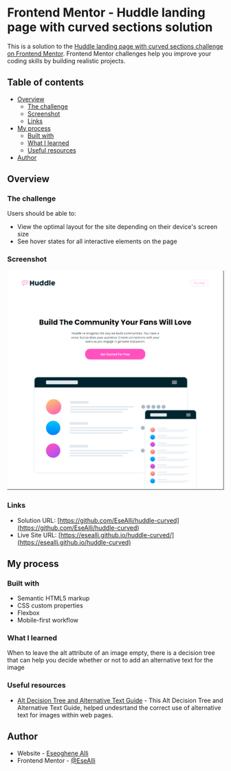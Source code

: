 # Frontend Mentor - Huddle landing page with curved sections solution

This is a solution to the [Huddle landing page with curved sections challenge on Frontend Mentor](https://www.frontendmentor.io/challenges/huddle-landing-page-with-curved-sections-5ca5ecd01e82137ec91a50f2). Frontend Mentor challenges help you improve your coding skills by building realistic projects.

## Table of contents

- [Overview](#overview)
  - [The challenge](#the-challenge)
  - [Screenshot](#screenshot)
  - [Links](#links)
- [My process](#my-process)
  - [Built with](#built-with)
  - [What I learned](#what-i-learned)
  - [Useful resources](#useful-resources)
- [Author](#author)

## Overview

### The challenge

Users should be able to:

- View the optimal layout for the site depending on their device's screen size
- See hover states for all interactive elements on the page

### Screenshot

![](./screenshot.PNG)

### Links

- Solution URL: [https://github.com/EseAlli/huddle-curved](https://github.com/EseAlli/huddle-curved)
- Live Site URL: [https://esealli.github.io/huddle-curved/](https://esealli.github.io/huddle-curved)

## My process

### Built with

- Semantic HTML5 markup
- CSS custom properties
- Flexbox
- Mobile-first workflow

### What I learned

When to leave the alt attribute of an image empty, there is a decision tree that can help you decide whether or not to add an alternative text for the image

### Useful resources

- [Alt Decision Tree and Alternative Text Guide](https://www.hmc.edu/communications/accessibility-resources/alt-decision-tree-alternative-text-guide/) - This Alt Decision Tree and Alternative Text Guide, helped undesrtand the correct use of alternative text for images within web pages.

## Author

- Website - [Eseoghene Alli](https://esealli.github.io/)
- Frontend Mentor - [@EseAlli](https://www.frontendmentor.io/profile/EseAlli)
